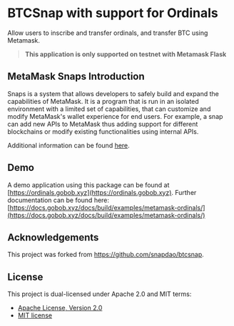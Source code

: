 # BTCSnap with support for Ordinals

Allow users to inscribe and transfer ordinals, and transfer BTC using Metamask.

> **This application is only supported on testnet with Metamask Flask**

## MetaMask Snaps Introduction

Snaps is a system that allows developers to safely build and expand the capabilities of MetaMask. It is a program that is run in an isolated environment with a limited set of capabilities, that can customize and modify MetaMask's wallet experience for end users. For example, a snap can add new APIs to MetaMask thus adding support for different blockchains or modify existing functionalities using internal APIs.

Additional information can be found [here](https://docs.metamask.io/guide/snaps.html).

## Demo

A demo application using this package can be found at [https://ordinals.gobob.xyz](https://ordinals.gobob.xyz). Further documentation can be found here: [https://docs.gobob.xyz/docs/build/examples/metamask-ordinals/](https://docs.gobob.xyz/docs/build/examples/metamask-ordinals/)

## Acknowledgements

This project was forked from https://github.com/snapdao/btcsnap.

## License

This project is dual-licensed under Apache 2.0 and MIT terms:

- [Apache License, Version 2.0](http://www.apache.org/licenses/LICENSE-2.0)
- [MIT license](http://opensource.org/licenses/MIT)
